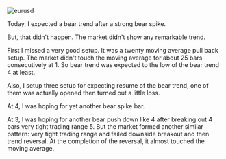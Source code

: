 ![eurusd](https://raw2.github.com/ryoqun/price-action-analysis/master/2014y02m12d/eurusd-m5.png "")

Today, I expected a bear trend after a strong bear spike.

But, that didn't happen. The market didn't show any remarkable trend.

First I missed a very good setup. It was a twenty moving average pull back setup. The market didn't touch the moving average for about 25 bars consecutively at 1. So bear trend was expected to the low of the bear trend 4 at least.

Also, I setup three setup for expecting resume of the bear trend, one of them was actually opened then turned out a little loss.

At 4, I was hoping for yet another bear spike bar.

At 3, I was hoping for another bear push down like 4 after breaking out 4 bars very tight trading range 5. But the market formed another similar pattern: very tight trading range and failed downside breakout and then trend reversal. At the completion of the reversal, it almost touched the moving average.
